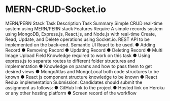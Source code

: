 # MERN-CRUD-Socket.io


MERN/PERN Stack Task Description
Task Summary
Simple CRUD real-time system using MERN/PERN stack
Features Require
A simple records system using MongoDB, Express.js, React.js, and Node.js with real-time
Create, Read, Update, and Delete operations using Socket.io. REST API to be implemented on
the back-end. Semantic UI React to be used.
● Adding Record
● Removing Record
● Updating Record
● Deleting Record
● Multi Image Upload Field
Knowledge required to work on this task
● Using express.js to separate routes to different folder structures and implementation
● Knowledge on params and how to pass them to get desired views
● MongoAtlas and MongoLocal both code structures to be known
● React js component structure knowledge to be known
● React Redux implementation
Submission:
Candidates should submit the assignment as follows:
● GitHub link to the project
● Hosted link on Heroku or any other hosting platform
● Screen record of the workflow
